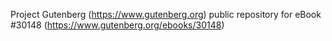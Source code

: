 Project Gutenberg (https://www.gutenberg.org) public repository for eBook #30148 (https://www.gutenberg.org/ebooks/30148)
